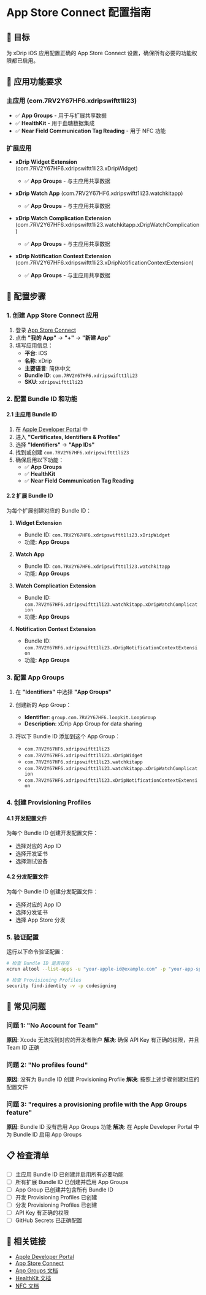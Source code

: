 # App Store Connect 配置指南

## 🎯 目标
为 xDrip iOS 应用配置正确的 App Store Connect 设置，确保所有必要的功能权限都已启用。

## 📱 应用功能要求

### 主应用 (com.7RV2Y67HF6.xdripswiftt1li23)
- ✅ **App Groups** - 用于与扩展共享数据
- ✅ **HealthKit** - 用于血糖数据集成
- ✅ **Near Field Communication Tag Reading** - 用于 NFC 功能

### 扩展应用
- **xDrip Widget Extension** (com.7RV2Y67HF6.xdripswiftt1li23.xDripWidget)
  - ✅ **App Groups** - 与主应用共享数据

- **xDrip Watch App** (com.7RV2Y67HF6.xdripswiftt1li23.watchkitapp)
  - ✅ **App Groups** - 与主应用共享数据

- **xDrip Watch Complication Extension** (com.7RV2Y67HF6.xdripswiftt1li23.watchkitapp.xDripWatchComplication)
  - ✅ **App Groups** - 与主应用共享数据

- **xDrip Notification Context Extension** (com.7RV2Y67HF6.xdripswiftt1li23.xDripNotificationContextExtension)
  - ✅ **App Groups** - 与主应用共享数据

## 🔧 配置步骤

### 1. 创建 App Store Connect 应用

1. 登录 [App Store Connect](https://appstoreconnect.apple.com)
2. 点击 **"我的 App"** → **"+"** → **"新建 App"**
3. 填写应用信息：
   - **平台**: iOS
   - **名称**: xDrip
   - **主要语言**: 简体中文
   - **Bundle ID**: `com.7RV2Y67HF6.xdripswiftt1li23`
   - **SKU**: `xdripswiftt1li23`

### 2. 配置 Bundle ID 和功能

#### 2.1 主应用 Bundle ID
1. 在 [Apple Developer Portal](https://developer.apple.com/account) 中
2. 进入 **"Certificates, Identifiers & Profiles"**
3. 选择 **"Identifiers"** → **"App IDs"**
4. 找到或创建 `com.7RV2Y67HF6.xdripswiftt1li23`
5. 确保启用以下功能：
   - ✅ **App Groups**
   - ✅ **HealthKit**
   - ✅ **Near Field Communication Tag Reading**

#### 2.2 扩展 Bundle ID
为每个扩展创建对应的 Bundle ID：

1. **Widget Extension**
   - Bundle ID: `com.7RV2Y67HF6.xdripswiftt1li23.xDripWidget`
   - 功能: **App Groups**

2. **Watch App**
   - Bundle ID: `com.7RV2Y67HF6.xdripswiftt1li23.watchkitapp`
   - 功能: **App Groups**

3. **Watch Complication Extension**
   - Bundle ID: `com.7RV2Y67HF6.xdripswiftt1li23.watchkitapp.xDripWatchComplication`
   - 功能: **App Groups**

4. **Notification Context Extension**
   - Bundle ID: `com.7RV2Y67HF6.xdripswiftt1li23.xDripNotificationContextExtension`
   - 功能: **App Groups**

### 3. 配置 App Groups

1. 在 **"Identifiers"** 中选择 **"App Groups"**
2. 创建新的 App Group：
   - **Identifier**: `group.com.7RV2Y67HF6.loopkit.LoopGroup`
   - **Description**: xDrip App Group for data sharing

3. 将以下 Bundle ID 添加到这个 App Group：
   - `com.7RV2Y67HF6.xdripswiftt1li23`
   - `com.7RV2Y67HF6.xdripswiftt1li23.xDripWidget`
   - `com.7RV2Y67HF6.xdripswiftt1li23.watchkitapp`
   - `com.7RV2Y67HF6.xdripswiftt1li23.watchkitapp.xDripWatchComplication`
   - `com.7RV2Y67HF6.xdripswiftt1li23.xDripNotificationContextExtension`

### 4. 创建 Provisioning Profiles

#### 4.1 开发配置文件
为每个 Bundle ID 创建开发配置文件：
- 选择对应的 App ID
- 选择开发证书
- 选择测试设备

#### 4.2 分发配置文件
为每个 Bundle ID 创建分发配置文件：
- 选择对应的 App ID
- 选择分发证书
- 选择 App Store 分发

### 5. 验证配置

运行以下命令验证配置：
```bash
# 检查 Bundle ID 是否存在
xcrun altool --list-apps -u "your-apple-id@example.com" -p "your-app-specific-password"

# 检查 Provisioning Profiles
security find-identity -v -p codesigning
```

## 🚨 常见问题

### 问题 1: "No Account for Team"
**原因**: Xcode 无法找到对应的开发者账户
**解决**: 确保 API Key 有正确的权限，并且 Team ID 正确

### 问题 2: "No profiles found"
**原因**: 没有为 Bundle ID 创建 Provisioning Profile
**解决**: 按照上述步骤创建对应的配置文件

### 问题 3: "requires a provisioning profile with the App Groups feature"
**原因**: Bundle ID 没有启用 App Groups 功能
**解决**: 在 Apple Developer Portal 中为 Bundle ID 启用 App Groups

## 📋 检查清单

- [ ] 主应用 Bundle ID 已创建并启用所有必要功能
- [ ] 所有扩展 Bundle ID 已创建并启用 App Groups
- [ ] App Group 已创建并包含所有 Bundle ID
- [ ] 开发 Provisioning Profiles 已创建
- [ ] 分发 Provisioning Profiles 已创建
- [ ] API Key 有正确的权限
- [ ] GitHub Secrets 已正确配置

## 🔗 相关链接

- [Apple Developer Portal](https://developer.apple.com/account)
- [App Store Connect](https://appstoreconnect.apple.com)
- [App Groups 文档](https://developer.apple.com/documentation/bundleresources/entitlements/com_apple_security_application-groups)
- [HealthKit 文档](https://developer.apple.com/documentation/healthkit)
- [NFC 文档](https://developer.apple.com/documentation/corenfc)
